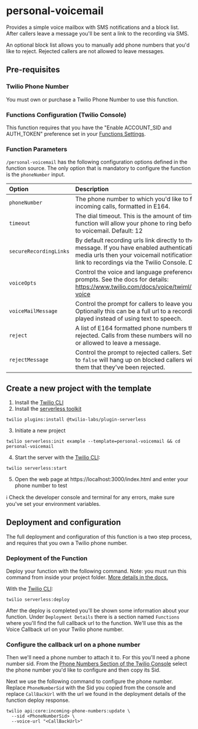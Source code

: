# personal-voicemail

Provides a simple voice mailbox with SMS notifications and a block list. After callers leave a message you'll be sent a link to the recording via SMS.

An optional block list allows you to manually add phone numbers that you'd like to reject. Rejected callers are not allowed to leave messages.

## Pre-requisites

### Twilio Phone Number

You must own or purchase a Twilio Phone Number to use this function.

### Functions Configuration (Twilio Console)

This function requires that you have the "Enable ACCOUNT_SID and AUTH_TOKEN" preference set in your [Functions Settings](https://www.twilio.com/console/functions/configure).

### Function Parameters

`/personal-voicemail` has the following configuration options defined in the function source. The only option that is mandatory to configure the function is the `phoneNumber` input.

| Option | Description |
| :-------- | :---------- |
| `phoneNumber` | The phone number to which you'd like to forward incoming calls, formatted in E164. |
| `timeout` | The dial timeout. This is the amount of time that the function will allow your phone to ring before forwarding to voicemail. Default: 12 |
| `secureRecordingLinks` | By default recording urls link directly to the stored message. If you have enabled authentication on your media urls then your voicemail notifications will receive a link to recordings via the Twilio Console. Default: true |
| `voiceOpts` | Control the voice and language preference for the voice prompts. See the docs for details: https://www.twilio.com/docs/voice/twiml/say#attributes-voice |
| `voiceMailMessage` | Control the prompt for callers to leave you a message. Optionally this can be a full url to a recording that will be played instead of using text to speech. |
| `reject` | A list of E164 formatted phone numbers that will be rejected. Calls from these numbers will not be forwarded or allowed to leave a message. |
| `rejectMessage` | Control the prompt to rejected callers. Setting this value to `false` will hang up on blocked callers without informing them that they've been rejected. |


## Create a new project with the template

1. Install the [Twilio CLI](https://www.twilio.com/docs/twilio-cli/quickstart#install-twilio-cli)
2. Install the [serverless toolkit](https://www.twilio.com/docs/labs/serverless-toolkit/getting-started)

```
twilio plugins:install @twilio-labs/plugin-serverless
```

3. Initiate a new project

```
twilio serverless:init example --template=personal-voicemail && cd personal-voicemail
```

4. Start the server with the [Twilio CLI](https://www.twilio.com/docs/twilio-cli/quickstart):

```
twilio serverless:start
```

5. Open the web page at https://localhost:3000/index.html and enter your phone number to test

ℹ️ Check the developer console and terminal for any errors, make sure you've set your environment variables.

## Deployment and configuration

The full deployment and configuration of this function is a two step process, and requires that you own a Twilio phone number.

### Deployment of the Function

Deploy your function with the following command. Note: you must run this command from inside your project folder. [More details in the docs.](https://www.twilio.com/docs/labs/serverless-toolkit)

With the [Twilio CLI](https://www.twilio.com/docs/twilio-cli/quickstart):

```
twilio serverless:deploy
```

After the deploy is completed you'll be shown some information about your function. Under `Deployment Details` there is a section named `Functions` where you'll find the full callback url to the function. We'll use this as the Voice Callback url on your Twilio phone number.

### Configure the callback url on a phone number

Then we'll need a phone number to attach it to. For this you'll need a phone number sid. From the [Phone Numbers Section of the Twilio Console](https://twilio.com/console/phone-numbers) select the phone number you'd like to configure and then copy its Sid.

Next we use the following command to configure the phone number. Replace `PhoneNumberSid` with the Sid you copied from the console and replace `CallBackUrl` with the url we found in the deployment details of the function deploy response.

```
twilio api:core:incoming-phone-numbers:update \
  --sid <PhoneNumberSid> \
  --voice-url "<CallBackUrl>"
```
